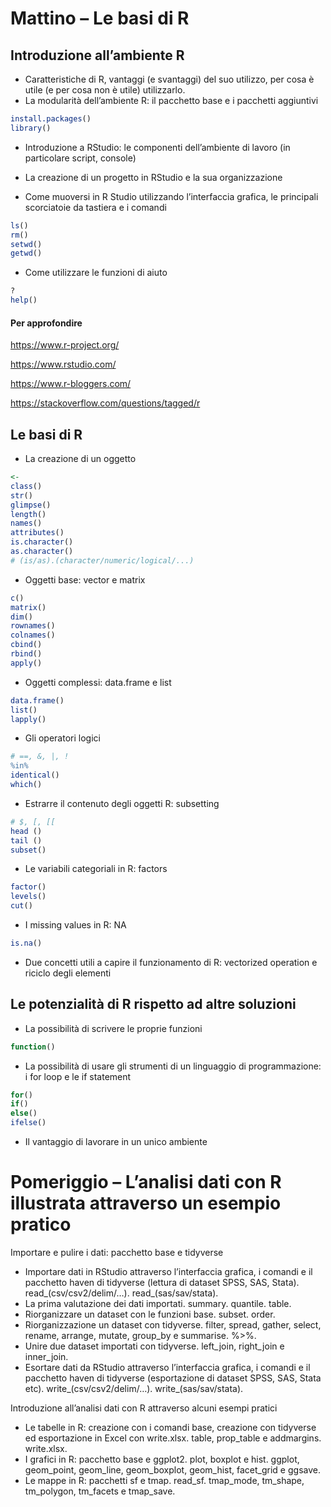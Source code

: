 # Mattino – Le basi di R


## Introduzione all’ambiente R


* Caratteristiche di R, vantaggi (e svantaggi) del suo utilizzo, per cosa è utile (e per cosa non è utile) utilizzarlo.
* La modularità dell’ambiente R: il pacchetto base e i pacchetti aggiuntivi
```R
install.packages()
library()
```

* Introduzione a RStudio: le componenti dell’ambiente di lavoro (in particolare script, console)

* La creazione di un progetto in RStudio e la sua organizzazione

* Come muoversi in R Studio utilizzando l’interfaccia grafica, le principali scorciatoie da tastiera e i comandi
```R
ls()
rm()
setwd()
getwd()
```

* Come utilizzare le funzioni di aiuto
```R
?
help()
```

#### Per approfondire

https://www.r-project.org/

https://www.rstudio.com/

https://www.r-bloggers.com/

https://stackoverflow.com/questions/tagged/r

## Le basi di R

* La creazione di un oggetto
```R
<-
class()
str()
glimpse()
length()
names()
attributes()
is.character()
as.character()
# (is/as).(character/numeric/logical/...)
```

* Oggetti base: vector e matrix
```R
c()
matrix()
dim()
rownames()
colnames()
cbind()
rbind()
apply()
```

* Oggetti complessi: data.frame e list
```R
data.frame()
list()
lapply()
```

* Gli operatori logici
```R
# ==, &, |, !
%in%
identical()
which()
```

* Estrarre il contenuto degli oggetti R: subsetting
```R
# $, [, [[
head ()
tail ()
subset()
```

* Le variabili categoriali in R: factors
```R
factor()
levels()
cut()
```

* I missing values in R: NA
```R
is.na()
```

* Due concetti utili a capire il funzionamento di R: vectorized operation e riciclo degli elementi

## Le potenzialità di R rispetto ad altre soluzioni

* La possibilità di scrivere le proprie funzioni
```R
function()
```

* La possibilità di usare gli strumenti di un linguaggio di programmazione: i for loop e le if statement
```R
for()
if()
else()
ifelse()
```

* Il vantaggio di lavorare in un unico ambiente


# Pomeriggio – L’analisi dati con R illustrata attraverso un esempio pratico

Importare e pulire i dati: pacchetto base e tidyverse
* Importare dati in RStudio attraverso l’interfaccia grafica, i comandi e il pacchetto haven di tidyverse (lettura di dataset SPSS, SAS, Stata).
read_(csv/csv2/delim/…).
read_(sas/sav/stata).
* La prima valutazione dei dati importati.
summary.
quantile.
table.
* Riorganizzare un dataset con le funzioni base.
subset.
order.
* Riorganizzazione un dataset con tidyverse.
filter, spread, gather, select, rename, arrange, mutate, group_by e summarise.
%>%.
* Unire due dataset importati con tidyverse.
left_join, right_join e inner_join.
* Esortare dati da RStudio attraverso l’interfaccia grafica, i comandi e il pacchetto haven di tidyverse (esportazione di dataset SPSS, SAS, Stata etc).
write_(csv/csv2/delim/…).
write_(sas/sav/stata).

Introduzione all’analisi dati con R attraverso alcuni esempi pratici
* Le tabelle in R: creazione con i comandi base, creazione con tidyverse ed esportazione in Excel con write.xlsx.
table, prop_table e addmargins.
write.xlsx.
* I grafici in R: pacchetto base e ggplot2.
plot, boxplot e hist.
ggplot, geom_point, geom_line, geom_boxplot, geom_hist, facet_grid e ggsave.
* Le mappe in R: pacchetti sf e tmap.
read_sf.
tmap_mode, tm_shape, tm_polygon, tm_facets e tmap_save.
